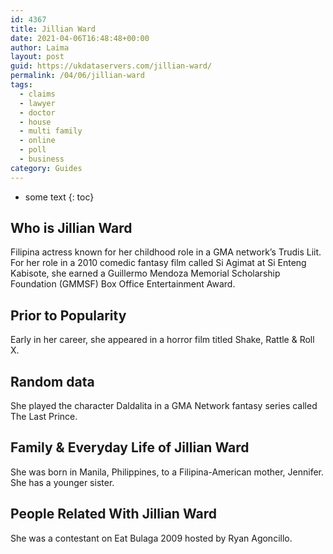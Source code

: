 ```yaml
---
id: 4367
title: Jillian Ward
date: 2021-04-06T16:48:48+00:00
author: Laima
layout: post
guid: https://ukdataservers.com/jillian-ward/
permalink: /04/06/jillian-ward
tags:
  - claims
  - lawyer
  - doctor
  - house
  - multi family
  - online
  - poll
  - business
category: Guides
---
```


* some text
{: toc}


## Who is Jillian Ward
                  
                  
                  
Filipina actress known for her childhood role in a GMA network&#8217;s Trudis Liit. For her role in a 2010 comedic fantasy film called Si Agimat at Si Enteng Kabisote, she earned a Guillermo Mendoza Memorial Scholarship Foundation (GMMSF) Box Office Entertainment Award.
                  
              
            
              
            
                
                
                
## Prior to Popularity
                  
                  
                  
Early in her career, she appeared in a horror film titled Shake, Rattle & Roll X.
                  
              
            
              
            
                
                
                
## Random data
                  
                  
                  
She played the character Daldalita in a GMA Network fantasy series called The Last Prince. 
                  
              
            
              
            
                
                
                
## Family & Everyday Life of Jillian Ward
                  
                  
                  
She was born in Manila, Philippines, to a Filipina-American mother, Jennifer. She has a younger sister.
                  
              
            
              
            
                
                
                
## People Related With Jillian Ward
                  
                  
                  
She was a contestant on Eat Bulaga 2009 hosted by Ryan Agoncillo.
                  
              
            
              
            
                
              
            
              
              
            
            
              
            
          
          
          